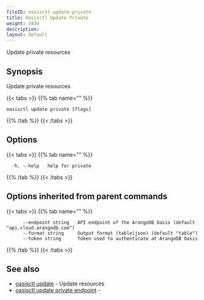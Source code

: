 ```yaml
---
fileID: oasisctl-update-private
title: Oasisctl Update Private
weight: 3430
description: 
layout: default
---
```

Update private resources

## Synopsis

Update private resources

{{< tabs >}}
{{% tab name="" %}}
```
oasisctl update private [flags]
```
{{% /tab %}}
{{< /tabs >}}

## Options

{{< tabs >}}
{{% tab name="" %}}
```
  -h, --help   help for private
```
{{% /tab %}}
{{< /tabs >}}

## Options inherited from parent commands

{{< tabs >}}
{{% tab name="" %}}
```
      --endpoint string   API endpoint of the ArangoDB Oasis (default "api.cloud.arangodb.com")
      --format string     Output format (table|json) (default "table")
      --token string      Token used to authenticate at ArangoDB Oasis
```
{{% /tab %}}
{{< /tabs >}}

## See also

* [oasisctl update]()	 - Update resources
* [oasisctl update private endpoint](oasisctl-update-private-endpoint)	 - 

